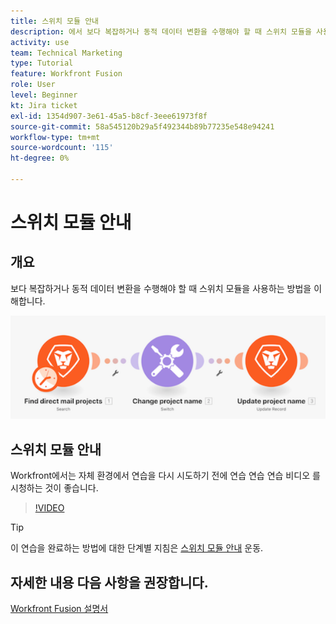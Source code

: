 ```yaml
---
title: 스위치 모듈 안내
description: 에서 보다 복잡하거나 동적 데이터 변환을 수행해야 할 때 스위치 모듈을 사용하는 방법을 알아봅니다. [!DNL Adobe Workfront Fusion].
activity: use
team: Technical Marketing
type: Tutorial
feature: Workfront Fusion
role: User
level: Beginner
kt: Jira ticket
exl-id: 1354d907-3e61-45a5-b8cf-3eee61973f8f
source-git-commit: 58a545120b29a5f492344b89b77235e548e94241
workflow-type: tm+mt
source-wordcount: '115'
ht-degree: 0%

---
```


# 스위치 모듈 안내

## 개요

보다 복잡하거나 동적 데이터 변환을 수행해야 할 때 스위치 모듈을 사용하는 방법을 이해합니다.

![스위치 모듈을 사용한 이미지](assets/beyond-basic-modules-4.png)

## 스위치 모듈 안내

Workfront에서는 자체 환경에서 연습을 다시 시도하기 전에 연습 연습 연습 비디오 를 시청하는 것이 좋습니다.

>[!VIDEO](https://video.tv.adobe.com/v/335290/?quality=12)

>[!TIP]
>
>이 연습을 완료하는 방법에 대한 단계별 지침은 [스위치 모듈 안내](https://experienceleague.adobe.com/docs/workfront-learn/tutorials-workfront/fusion/exercises/switch-module.html?lang=en) 운동.


## 자세한 내용 다음 사항을 권장합니다.

[Workfront Fusion 설명서](https://experienceleague.adobe.com/docs/workfront/using/adobe-workfront-fusion/workfront-fusion-2.html?lang=en)
